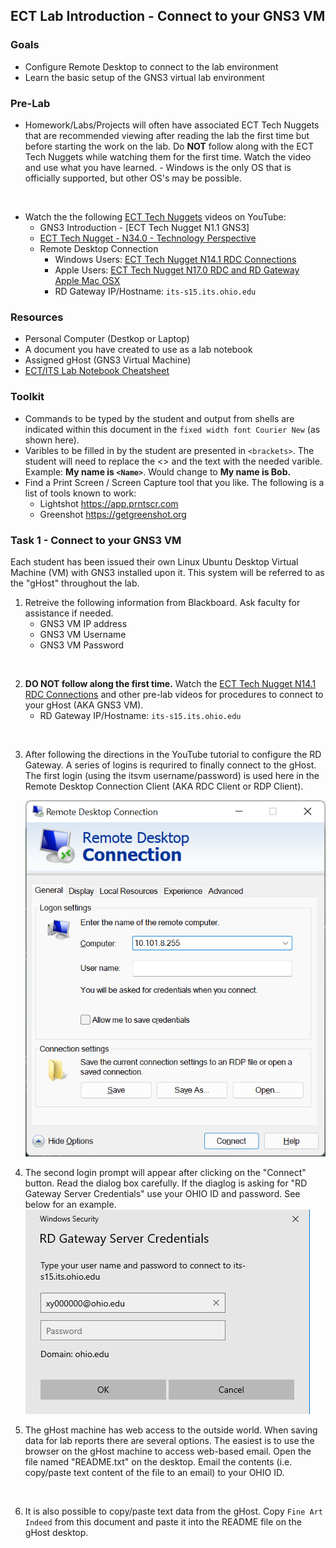 ## ECT Lab Introduction - Connect to your GNS3 VM

### Goals
-   Configure Remote Desktop to connect to the lab environment
-   Learn the basic setup of the GNS3 virtual lab environment

### Pre-Lab
- Homework/Labs/Projects will often have associated ECT Tech Nuggets that are recommended viewing after reading the lab the first time but before starting the work on the lab.  Do **NOT** follow along with the ECT Tech Nuggets while watching them for the first time. Watch the video and use what you have learned. - Windows is the only OS that is officially supported, but other OS's may be possible. 
<br>

- Watch the the following [ECT Tech Nuggets](https://www.youtube.com/@ecttechnuggets9126/featured) videos on YouTube:
    - GNS3 Introduction - [ECT Tech Nugget N1.1 GNS3]
    - [ECT Tech Nugget - N34.0 - Technology Perspective](https://youtu.be/ixrzbdUu8yQ)
    - Remote Desktop Connection
        - Windows Users: [ECT Tech Nugget N14.1 RDC Connections](https://youtu.be/H52fC9hCmdk)
        - Apple Users: [ECT Tech Nugget N17.0 RDC and RD Gateway Apple Mac OSX](https://youtu.be/g1oYzEham8c)
        - RD Gateway IP/Hostname: ```its-s15.its.ohio.edu```

### Resources

- Personal Computer (Destkop or Laptop)
- A document you have created to use as a lab notebook
- Assigned gHost (GNS3 Virtual Machine)
- [ECT/ITS Lab Notebook Cheatsheet](https://github.com/OHIO-ECT/Lab-Notebook-Cheat-Sheet)

### Toolkit

-   Commands to be typed by the student and output from shells are indicated within this document in the ``fixed width font Courier New`` (as shown here).
-   Varibles to be filled in by the student are presented in ``<brackets>``. The student will need to replace the <> and the text with the needed varible. Example: **My name is ``<Name>``**. Would change to **My name is Bob.**
-   Find a Print Screen / Screen Capture tool that you like. The following is a list of tools known to work:
    -   Lightshot <https://app.prntscr.com>
    -   Greenshot <https://getgreenshot.org>

### Task 1 - Connect to your GNS3 VM

Each student has been issued their own Linux Ubuntu Desktop Virtual Machine (VM) with GNS3 installed upon it.  This system will be referred to as the "gHost" throughout the lab. 

1.  Retreive the following information from Blackboard. Ask faculty for assistance if needed.
    -   GNS3 VM IP address
    -   GNS3 VM Username
    -   GNS3 VM Password
<br>

2. **DO NOT follow along the first time.** Watch the [ECT Tech Nugget N14.1 RDC Connections](https://youtu.be/H52fC9hCmdk) and other pre-lab videos for procedures to connect to your gHost (AKA GNS3 VM).
    -   RD Gateway IP/Hostname: `its-s15.its.ohio.edu`
<br>

3. After following the directions in the YouTube tutorial to configure the RD Gateway. A series of logins is requrired to finally connect to the gHost. The first login (using the itsvm username/password) is used here in the Remote Desktop Connection Client (AKA RDC Client or RDP Client). 

    ![](./images/RDC-Login-1.png)

4. The second login prompt will appear after clicking on the "Connect" button. Read the dialog box carefully. If the diaglog is asking for "RD Gateway Server Credentials" use your OHIO ID and password. See below for an example.
![](./images/RDC-Login-2.png)

5.  The gHost machine has web access to the outside world. When saving data for lab reports there are several options. The easiest is to use the browser on the gHost machine to access web-based email. Open the file named "README.txt" on the desktop. Email the contents (i.e. copy/paste text content of the file to an email) to your OHIO ID.
<br>

6.  It is also possible to copy/paste text data from the gHost. Copy ``Fine Art Indeed`` from this document and paste it into the README file on the gHost desktop.
